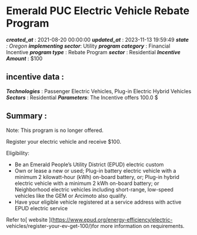 # Emerald PUC Electric Vehicle Rebate Program 
 ***created_at*** : 2021-08-20 00:00:00 
 ***updated_at*** : 2023-11-13 19:59:49 
 ***state** : Oregon 
 **implementing sector***: Utility 
 ***program category*** : Financial Incentive 
 ***program type*** : Rebate Program 
 ***sector*** : Residential 
 ***Incentive Amount*** : $100

 
 ## incentive data : 
 ***Technologies*** : Passenger Electric Vehicles, Plug-in Electric Hybrid Vehicles 
 ***Sectors*** : Residential 
 ***Parameters***: The Incentive offers 100.0 $ 
 
 ## Summary : 
 Note: This program is no longer offered.

Register your electric vehicle and receive $100.

Eligibility:

  * Be an Emerald People’s Utility District (EPUD) electric custom
  * Own or lease a new or used; Plug-in battery electric vehicle with a minimum 2 kilowatt-hour (kWh) on-board battery, or; Plug-in hybrid electric vehicle with a minimum 2 kWh on-board battery; or Neighborhood electric vehicles including short-range, low-speed vehicles like the GEM or Arcimoto also qualify.
  * Have your eligible vehicle registered at a service address with active EPUD electric service

Refer to[ website ](https://www.epud.org/energy-efficiency/electric-
vehicles/register-your-ev-get-100/)for more information on requirements.

 
 